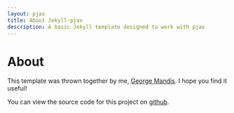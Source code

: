 ```yaml
---
layout: pjax
title: About Jekyll-pjax
description: A basic Jekyll template designed to work with pjax
---
```


# About

This template was thrown together by me, [George Mandis](http://georgemandis.com).  I hope you find it useful!

You can view the source code for this project on [github](https://github.com/snaptortoise/jeykll-pjax).

